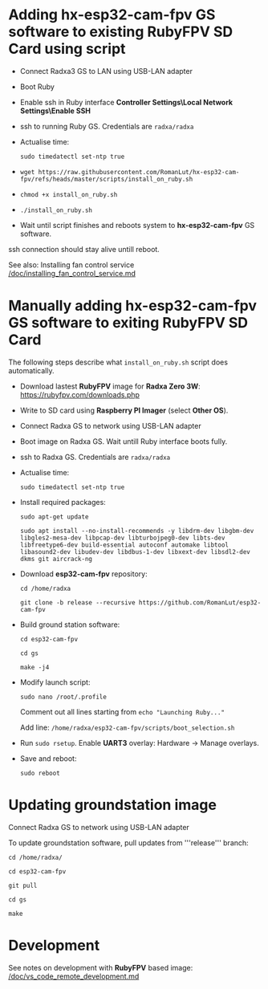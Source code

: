 # Adding hx-esp32-cam-fpv GS software to existing RubyFPV SD Card using script

* Connect Radxa3 GS to LAN using USB-LAN adapter

* Boot Ruby

* Enable ssh in Ruby interface **Controller Settings\Local Network Settings\Enable SSH**

* ssh to running Ruby GS. Credentials are ```radxa/radxa```

* Actualise time:

  ```sudo timedatectl set-ntp true```

* ```wget https://raw.githubusercontent.com/RomanLut/hx-esp32-cam-fpv/refs/heads/master/scripts/install_on_ruby.sh```

* ```chmod +x install_on_ruby.sh```

* ```./install_on_ruby.sh```

* Wait until script finishes and reboots system to **hx-esp32-cam-fpv** GS software.

ssh connection should stay alive untill reboot.

See also: Installing fan control service [/doc/installing_fan_control_service.md  ](/doc/installing_fan_control_service.md  ) 

# Manually adding hx-esp32-cam-fpv GS software to exiting RubyFPV SD Card

  The following steps describe what ```install_on_ruby.sh``` script does automatically.

* Download lastest **RubyFPV** image for **Radxa Zero 3W**: https://rubyfpv.com/downloads.php

* Write to SD card using **Raspberry PI Imager** (select **Other OS**).

* Connect Radxa GS to network using USB-LAN adapter

* Boot image on Radxa GS. Wait untill Ruby interface boots fully.

* ssh to Radxa GS. Credentials are ```radxa/radxa```

* Actualise time:

  ```sudo timedatectl set-ntp true```

* Install required packages:

  ```sudo apt-get update```

  ```sudo apt install --no-install-recommends -y libdrm-dev libgbm-dev libgles2-mesa-dev libpcap-dev libturbojpeg0-dev libts-dev libfreetype6-dev build-essential autoconf automake libtool libasound2-dev libudev-dev libdbus-1-dev libxext-dev libsdl2-dev dkms git aircrack-ng```

* Download **esp32-cam-fpv** repository:
 
  ```cd /home/radxa```
 
  ```git clone -b release --recursive https://github.com/RomanLut/esp32-cam-fpv```

* Build ground station software:

  ```cd esp32-cam-fpv```

  ```cd gs```

  ```make -j4```

* Modify launch script:

  ```sudo nano /root/.profile```
 
  Comment out all lines starting from ```echo "Launching Ruby..."```

  Add line: ```/home/radxa/esp32-cam-fpv/scripts/boot_selection.sh``` 

* Run ```sudo rsetup```. Enable **UART3** overlay: Hardware -> Manage overlays.

* Save and reboot:

  ``` sudo reboot ```



# Updating groundstation image

Connect Radxa GS to network using USB-LAN adapter

To update groundstation software, pull updates from '''release''' branch:

  ```cd /home/radxa/```
  
  ```cd esp32-cam-fpv```
 
  ```git pull```
  
  ```cd gs```
  
  ```make```

# Development

 See notes on development with **RubyFPV** based image: [/doc/vs_code_remote_development.md  ](/doc/vs_code_remote_development.md  ) 
